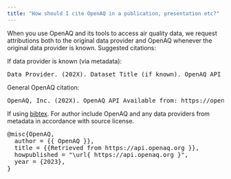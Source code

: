 ```yaml
---
title: "How should I cite OpenAQ in a publication, presentation etc?"
---
```


When you use OpenAQ and its tools to access air quality data, we request attributions both to the original data provider and OpenAQ whenever the original data provider is known. Suggested citations:

If data provider is known (via metadata):

<pre>Data Provider. (202X). Dataset Title (if known). OpenAQ API Available from: https://api.openaq.org</pre>

General OpenAQ citation:

<pre>OpenAQ, Inc. (202X). OpenAQ API Available from: https://openaq.org</pre>

If using [bibtex](http://www.bibtex.org/). For author include OpenAQ and any data providers from metadata in accordance with source license.

<pre>
@misc{OpenAQ,
  author = {{ OpenAQ }},
  title = {{Retrieved from https://api.openaq.org }},
  howpublished = "\url{ https://api.openaq.org }",
  year = {2023},
}
</pre>
